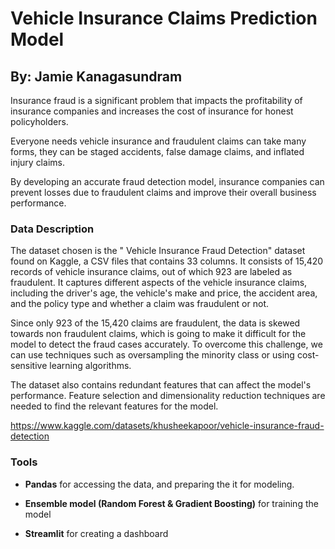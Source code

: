 # Vehicle Insurance Claims Prediction Model

## By: Jamie Kanagasundram ##

Insurance fraud is a significant problem that impacts the profitability of insurance companies and increases the cost of insurance for honest policyholders.

Everyone needs vehicle insurance and fraudulent claims can take many forms, they can be staged accidents, false damage claims, and inflated injury claims.

By developing an accurate fraud detection model, insurance companies can prevent losses due to fraudulent claims and improve their overall business performance.



### Data Description ###



The dataset chosen is the " Vehicle Insurance Fraud Detection" dataset found on Kaggle, a CSV files that contains 33 columns. It consists of 15,420 records of vehicle insurance claims, out of which 923 are labeled as fraudulent. It captures different aspects of the vehicle insurance claims, including the driver's age, the vehicle's make and price, the accident area, and the policy type and whether a claim was fraudulent or not.

Since only 923 of the 15,420 claims are fraudulent, the data is skewed towards non fraudulent claims, which is going to make it difficult for the model to detect the fraud cases accurately. To overcome this challenge, we can use techniques such as oversampling the minority class or using cost-sensitive learning algorithms.

The dataset also contains redundant features that can affect the model's performance. Feature selection and dimensionality reduction techniques are needed to find the relevant features for the model.

https://www.kaggle.com/datasets/khusheekapoor/vehicle-insurance-fraud-detection



### Tools ###

- **Pandas** for accessing the data, and preparing the it for modeling.

- **Ensemble model (Random Forest & Gradient Boosting)** for training the model

- **Streamlit** for creating a dashboard
